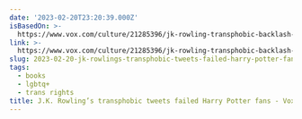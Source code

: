 ```yaml
---
date: '2023-02-20T23:20:39.000Z'
isBasedOn: >-
  https://www.vox.com/culture/21285396/jk-rowling-transphobic-backlash-harry-potter?utm_source=firefox_pocket_save_button&utm_campaign=pocket-newtab-spocs-cache-rollout&utm_content=rollout
link: >-
  https://www.vox.com/culture/21285396/jk-rowling-transphobic-backlash-harry-potter?utm_source=firefox_pocket_save_button&utm_campaign=pocket-newtab-spocs-cache-rollout&utm_content=rollout
slug: 2023-02-20-jk-rowlings-transphobic-tweets-failed-harry-potter-fans-vox
tags:
  - books
  - lgbtq+
  - trans rights
title: J.K. Rowling’s transphobic tweets failed Harry Potter fans - Vox
---
```


